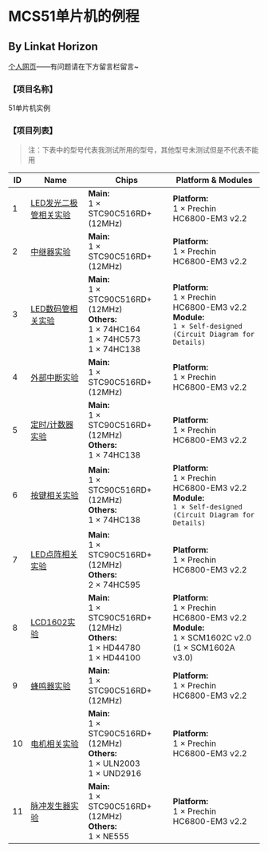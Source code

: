 # MCS51单片机的例程

By Linkat Horizon
-------

[个人网页](http://ebhorizon.cn)——有问题请在下方留言栏留言~

### 【项目名称】

51单片机实例

### 【项目列表】

> 注：下表中的型号代表我测试所用的型号，其他型号未测试但是不代表不能用

| ID   | Name                                                         | Chips                                                        | Platform & Modules                                           |
| ---- | ------------------------------------------------------------ | ------------------------------------------------------------ | ------------------------------------------------------------ |
| 1    | [LED发光二极管相关实验](https://github.com/ebhorizon/Embedded_System_MCS51/tree/master/1_LED) | **Main:**<br>1 × STC90C516RD+ (12MHz)                        | **Platform:**<br>1 × Prechin HC6800-EM3 v2.2                 |
| 2    | [中继器实验](https://github.com/ebhorizon/Embedded_System_MCS51/tree/master/2_Relay) | **Main:**<br/>1 × STC90C516RD+ (12MHz)                       | **Platform:**<br/>1 × Prechin HC6800-EM3 v2.2                |
| 3    | [LED数码管相关实验](https://github.com/ebhorizon/Embedded_System_MCS51/tree/master/3_LED_Segment_Displays) | **Main:**<br/>1 × STC90C516RD+ (12MHz)<br>**Others:**<br>1 × 74HC164<br>1 × 74HC573<br>1 × 74HC138 | **Platform:**<br/>1 × Prechin HC6800-EM3 v2.2<br/>**Module:**<br/>`1 × Self-designed (Circuit Diagram for Details)` |
| 4    | [外部中断实验](https://github.com/ebhorizon/Embedded_System_MCS51/tree/master/4_External_Interrupt) | **Main:**<br/>1 × STC90C516RD+ (12MHz)                       | **Platform:**<br/>1 × Prechin HC6800-EM3 v2.2                |
| 5    | [定时/计数器实验](https://github.com/ebhorizon/Embedded_System_MCS51/tree/master/5_Timer_Counter) | **Main:**<br/>1 × STC90C516RD+ (12MHz)<br/>**Others:**<br/>1 × 74HC138 | **Platform:**<br/>1 × Prechin HC6800-EM3 v2.2                |
| 6    | [按键相关实验](./6_Keys)                                     | **Main:**<br/>1 × STC90C516RD+ (12MHz)<br />**Others:**<br/>1 × 74HC138 | **Platform:**<br/>1 × Prechin HC6800-EM3 v2.2<br/>**Module:**<br/>`1 × Self-designed (Circuit Diagram for Details)` |
| 7    | [LED点阵相关实验](https://github.com/ebhorizon/Embedded_System_MCS51/tree/master/7_LED_Lattice) | **Main:**<br/>1 × STC90C516RD+ (12MHz)<br />**Others:**<br/>2 × 74HC595 | **Platform:**<br/>1 × Prechin HC6800-EM3 v2.2                |
| 8    | [LCD1602实验](https://github.com/ebhorizon/Embedded_System_MCS51/tree/master/8_LCD1602) | **Main:**<br/>1 × STC90C516RD+ (12MHz)<br />**Others:**<br/>1 × HD44780<br/>1 × HD44100 | **Platform:**<br/>1 × Prechin HC6800-EM3 v2.2<br/>**Module:**<br/>1 × SCM1602C v2.0<br/>(1 × SCM1602A v3.0) |
| 9    | [蜂鸣器实验](https://github.com/ebhorizon/Embedded_System_MCS51/tree/master/9_Buzzer) | **Main:**<br/>1 × STC90C516RD+ (12MHz)                       | **Platform:**<br/>1 × Prechin HC6800-EM3 v2.2                |
| 10   | [电机相关实验](https://github.com/ebhorizon/Embedded_System_MCS51/tree/master/10_Motor) | **Main:**<br/>1 × STC90C516RD+ (12MHz)<br/>**Others:**<br/>1 × ULN2003<br/>1 × UND2916 | **Platform:**<br/>1 × Prechin HC6800-EM3 v2.2                |
| 11   | [脉冲发生器实验](https://github.com/ebhorizon/Embedded_System_MCS51/tree/master/11_Pulse_Generator) | **Main:**<br/>1 × STC90C516RD+ (12MHz)<br/>**Others:**<br/>1 × NE555 | **Platform:**<br/>1 × Prechin HC6800-EM3 v2.2                |

